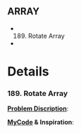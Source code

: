 ## ARRAY
* 189. Rotate Array
* 


# Details
### 189. Rotate Array

**[Problem Discription](https://leetcode.com/problems/rotate-array/)**:

**[MyCode]() & Inspiration**:
